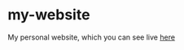 my-website
==========

My personal website, which you can see live [here](http://www.andrew.cmu.edu/user/niveditc/) 
